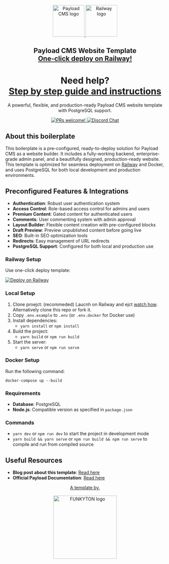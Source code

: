 <p align="center">
  <a href="https://funkyton.com/payload-cms/">
    <picture>
      <source media="(prefers-color-scheme: dark)" srcset="https://res.cloudinary.com/hczpmiapo/image/upload/v1731251106/Static%20assets/payload_CMS_logo_co3ic3.png">
      <source media="(prefers-color-scheme: light)" srcset="https://res.cloudinary.com/hczpmiapo/image/upload/v1731251106/Static%20assets/payload_CMS_logo_co3ic3.png">
      <img alt="Payload CMS logo" src="https://res.cloudinary.com/hczpmiapo/image/upload/v1731251106/Static%20assets/payload_CMS_logo_co3ic3.png" width=100>
    </picture>
  </a>
  <a href="https://railway.app/template/L8TUlT?referralCode=-Yg50p">
    <picture>
      <source media="(prefers-color-scheme: dark)" srcset="https://railway.app/brand/logo-light.svg">
      <source media="(prefers-color-scheme: light)" srcset="https://railway.app/brand/logo-dark.svg">
      <img alt="Railway logo" src="https://railway.app/brand/logo-light.svg" width=100>
    </picture>
  </a>
</p>

<h2 align="center">
  Payload CMS Website Template<br>
  <a href="https://railway.app/template/L8TUlT?referralCode=-Yg50p">One-click deploy on Railway!</a>
</h2>

<h1 align="center">
  Need help?<br>
  <a href="https://funkyton.com/payload-cms/">Step by step guide and instructions</a>
</h1>

<p align="center">
  A powerful, flexible, and production-ready Payload CMS website template with PostgreSQL support.
</p>

<p align="center">
  <a href="https://github.com/payloadcms/payload/blob/main/CONTRIBUTING.md">
    <img src="https://img.shields.io/badge/PRs-welcome-brightgreen.svg?style=flat" alt="PRs welcome!" />
  </a>
  <a href="https://discord.gg/payload">
    <img src="https://img.shields.io/badge/chat-on%20discord-7289DA.svg" alt="Discord Chat" />
  </a>
</p>

## About this boilerplate

This boilerplate is a pre-configured, ready-to-deploy solution for Payload CMS as a website builder. It includes a fully-working backend, enterprise-grade admin panel, and a beautifully designed, production-ready website. This template is optimized for seamless deployment on [Railway](https://railway.app?referralCode=-Yg50p) and Docker, and uses PostgreSQL for both local development and production environments.

## Preconfigured Features & Integrations

- **Authentication**: Robust user authentication system
- **Access Control**: Role-based access control for admins and users
- **Premium Content**: Gated content for authenticated users
- **Comments**: User commenting system with admin approval
- **Layout Builder**: Flexible content creation with pre-configured blocks
- **Draft Preview**: Preview unpublished content before going live
- **SEO**: Built-in SEO optimization tools
- **Redirects**: Easy management of URL redirects
- **PostgreSQL Support**: Configured for both local and production use

### Railway Setup

Use one-click deploy template:

[![Deploy on Railway](https://railway.app/button.svg)](https://railway.app/template/L8TUlT?referralCode=-Yg50p)

### Local Setup

1. Clone proejct: (recommeded) Laucnh on Railway and ejct [watch how](https://www.youtube.com/watch?v=LJFek8JP8TE). Alternatively clone this repo or fork it.
2. Copy `.env.example` to `.env` (or `.env.docker` for Docker use)
3. Install dependencies:
   - `yarn install` or `npm install`
4. Build the project:
   - `yarn build` or `npm run build`
5. Start the server:
   - `yarn serve` or `npm run serve`

### Docker Setup

Run the following command:
```
docker-compose up --build
```

### Requirements

- **Database**: PostgreSQL
- **Node.js**: Compatible version as specified in `package.json`

### Commands

- `yarn dev` or `npm run dev` to start the project in development mode
- `yarn build && yarn serve` or `npm run build && npm run serve` to compile and run from compiled source

## Useful Resources

- **Blog post about this template**: [Read here](https://funkyton.com/payload-cms/)
- **Official Payload Documentation**: [Read here](https://payloadcms.com/docs)

<p align="center">
  <a href="https://funkyton.com/">
    A template by,
    <br><br>
    <picture>
      <img alt="FUNKYTON logo" src="https://res-5.cloudinary.com/hczpmiapo/image/upload/q_auto/v1/ghost-blog-images/funkyton-logo.png" width=200>
    </picture>
  </a>
</p>
